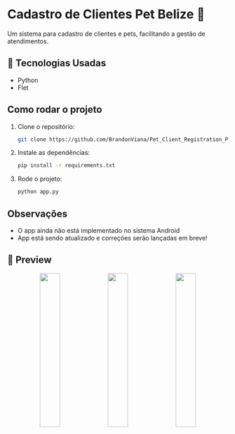 # Cadastro de Clientes Pet Belize 🐾

Um sistema para cadastro de clientes e pets, facilitando a gestão de atendimentos.

## 🚀 Tecnologias Usadas
- Python
- Flet

## Como rodar o projeto
1. Clone o repositório:  
   ```sh
   git clone https://github.com/BrandonViana/Pet_Client_Registration_Python_Flet

2. Instale as dependências:
    ```sh
    pip install -r requirements.txt
3. Rode o projeto:
    ```sh
    python app.py

## Observações
- O app ainda não está implementado no sistema Android
- App está sendo atualizado e correções serão lançadas em breve!

## 📸 Preview  

<p align="center">
  <img src="Pagina principal.png" width="30%">
  <img src="Menu.png" width="30%">
  <img src="Histórico.png" width="30%">
</p>
